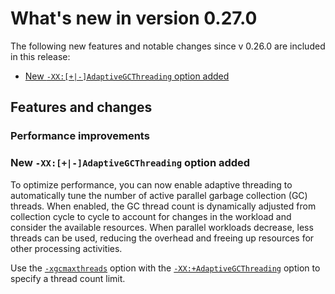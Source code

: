 <!--
* Copyright (c) 2017, 2021 IBM Corp. and others
*
* This program and the accompanying materials are made
* available under the terms of the Eclipse Public License 2.0
* which accompanies this distribution and is available at
* https://www.eclipse.org/legal/epl-2.0/ or the Apache
* License, Version 2.0 which accompanies this distribution and
* is available at https://www.apache.org/licenses/LICENSE-2.0.
*
* This Source Code may also be made available under the
* following Secondary Licenses when the conditions for such
* availability set forth in the Eclipse Public License, v. 2.0
* are satisfied: GNU General Public License, version 2 with
* the GNU Classpath Exception [1] and GNU General Public
* License, version 2 with the OpenJDK Assembly Exception [2].
*
* [1] https://www.gnu.org/software/classpath/license.html
* [2] http://openjdk.java.net/legal/assembly-exception.html
*
* SPDX-License-Identifier: EPL-2.0 OR Apache-2.0 OR GPL-2.0 WITH
* Classpath-exception-2.0 OR LicenseRef-GPL-2.0 WITH Assembly-exception
-->

# What's new in version 0.27.0

The following new features and notable changes since v 0.26.0 are included in this release:

- [New `-XX:[+|-]AdaptiveGCThreading` option added](#new-xx-adaptivegcthreading-option-added)

## Features and changes

### Performance improvements

### New `-XX:[+|-]AdaptiveGCThreading` option added

To optimize performance, you can now enable adaptive threading to automatically tune the number of active parallel garbage collection (GC) threads. When enabled, the GC thread count is dynamically adjusted from collection cycle to cycle to account for changes in the workload and consider the available resources. When parallel workloads decrease, less threads can be used, reducing the overhead and freeing up resources for other processing activities.

Use the [`-xgcmaxthreads`](xgcmaxthreads.md) option with the [`-XX:+AdaptiveGCThreading`](xxadaptivegcthreading.md) option to specify a thread count limit.

<!-- ==== END OF TOPIC ==== version0.27.md ==== -->
